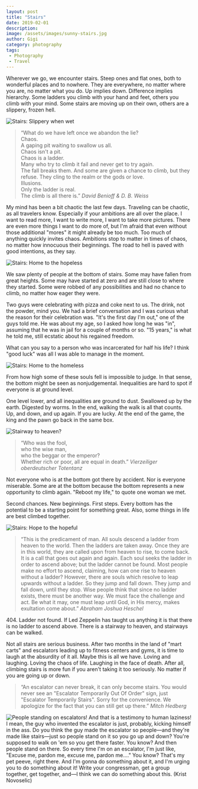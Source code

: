 ```yaml
---
layout: post
title: "Stairs"
date: 2019-02-01
description:
image: /assets/images/sunny-stairs.jpg
author: Gigi
category: photography
tags:
 - Photography
 - Travel
---
```


Wherever we go, we encounter stairs. Steep ones and flat ones, both to wonderful places and to nowhere. They are everywhere, no matter where you are, no matter what you do. Up implies down. Difference implies hierarchy. Some ladders you climb with your hand and feet, others you climb with your mind. Some stairs are moving up on their own, others are a slippery, frozen hell.

![Stairs: Slippery when wet](/assets/images/icy-stairs.jpg#full)

> “What do we have left once we abandon the lie?<br/>
> Chaos.<br/>
> A gaping pit waiting to swallow us all.<br/>
> Chaos isn't a pit.<br/>
> Chaos is a ladder.<br/>
> Many who try to climb it fail and never get to try again.<br/>
> The fall breaks them. And some are given a chance to climb, but they refuse. They cling to the realm or the gods or love.<br/>
> Illusions.<br/>
> Only the ladder is real.<br/>
> The climb is all there is.”
> <cite>David Benioff & D. B. Weiss</cite>

My mind has been a bit chaotic the last few days. Traveling can be chaotic, as all travelers know. Especially if your ambitions are all over the place. I want to read more, I want to write more, I want to take more pictures. There are even more things I want to do more of, but I'm afraid that even without those additional "mores" it might already be too much. Too much of anything quickly invites chaos. Ambitions stop to matter in times of chaos, no matter how innocuous their beginnings. The road to hell is paved with good intentions, as they say.

![Stairs: Home to the hopeless](/assets/images/homeless-stairs.jpg#full)

We saw plenty of people at the bottom of stairs. Some may have fallen from great heights. Some may have started at zero and are still close to where they started. Some were robbed of any possibilities and had no chance to climb, no matter how eager they were.

Two guys were celebrating with pizza and coke next to us. The drink, not the powder, mind you. We had a brief conversation and I was curious what the reason for their celebration was. "It's the first day I'm out," one of the guys told me. He was about my age, so I asked how long he was "in", assuming that he was in jail for a couple of months or so. "15 years," is what he told me, still ecstatic about his regained freedom.

What can you say to a person who was incarcerated for half his life? I think "good luck" was all I was able to manage in the moment.


![Stairs: Home to the homeless](/assets/images/nosering-stairs.jpg#full)

From how high some of these souls fell is impossible to judge. In that sense, the bottom might be seen as nonjudgemental. Inequalities are hard to spot if everyone is at ground level.

One level lower, and all inequalities are ground to dust. Swallowed up by the earth. Digested by worms. In the end, walking the walk is all that counts. Up, and down, and up again. If you are lucky. At the end of the game, the king and the pawn go back in the same box.

![Stairway to heaven?](/assets/images/cemetery.jpg#full)

> “Who was the fool,<br/>
> who the wise man,<br/>
> who the beggar or the emperor?<br/>
> Whether rich or poor, all are equal in death.”
> <cite>Vierzeiliger oberdeutscher Totentanz</cite>

Not everyone who is at the bottom got there by accident. Nor is everyone miserable. Some are at the bottom because the bottom represents a new opportunity to climb again. "Reboot my life," to quote one woman we met.

Second chances. New beginnings. First steps. Every bottom has the potential to be a starting point for something great. Also, some things in life are best climbed together.

![Stairs: Hope to the hopeful](/assets/images/wedding-stairs.jpg#full)

> “This is the predicament of man. All souls descend a ladder from heaven to the world. Then the ladders are taken away. Once they are in this world, they are called upon from heaven to rise, to come back. It is a call that goes out again and again. Each soul seeks the ladder in order to ascend above; but the ladder cannot be found. Most people make no effort to ascend, claiming, how can one rise to heaven without a ladder? However, there are souls which resolve to leap upwards without a ladder. So they jump and fall down. They jump and fall down, until they stop. Wise people think that since no ladder exists, there must be another way. We must face the challenge and act. Be what it may, one must leap until God, in His mercy, makes exultation come about.”
> <cite>Abraham Joshua Heschel</cite>

404\. Ladder not found. If Led Zeppelin has taught us anything it is that there is no ladder to ascend above. There is a stairway to heaven, and stairways can be walked.

Not all stairs are serious business. After two months in the land of "mart carts" and escalators leading up to fitness centers and gyms, it is time to laugh at the absurdity of it all. Maybe this is all we have. Loving and laughing. Loving the chaos of life. Laughing in the face of death. After all, climbing stairs is more fun if you aren't taking it too seriously. No matter if you are going up or down.

> “An escalator can never break, it can only become stairs. You would never see an "Escalator Temporarily Out Of Order" sign, just "Escalator Temporarily Stairs". Sorry for the convenience. We apologize for the fact that you can still get up there.”
> <cite>Mitch Hedberg</cite>

![People standing on escalators!  And that is a testimony to human laziness!  I mean, the guy who invented the escalator is just, probably, kicking himself in the ass.  Do you think the guy made the escalator so people—and they're made like stairs—just so people stand on it so you go up and down?  You're supposed to walk on 'em so you get there faster.  You know?  And then people stand on there.  So every time I'm on an escalator, I'm just like, "Excuse me, pardon me, excuse me, pardon me…."  You know?  That's my pet peeve, right there.  And I'm gonna do something about it, and I'm urging you to do something about it!  Write your congressman, get a group together, get together, and—I think we can do something about this. (Krist Novoselic)](/assets/images/escalator-stairs.jpg#full)
